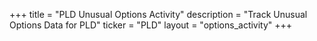 +++
title = "PLD Unusual Options Activity"
description = "Track Unusual Options Data for PLD"
ticker = "PLD"
layout = "options_activity"
+++

